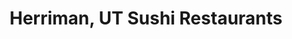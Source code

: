 ---
layout: city
title: Herriman, UT Sushi Restaurants
permalink: /utah/herriman/
stateAbbr: UT
stateName: Utah
cityName: Herriman
---